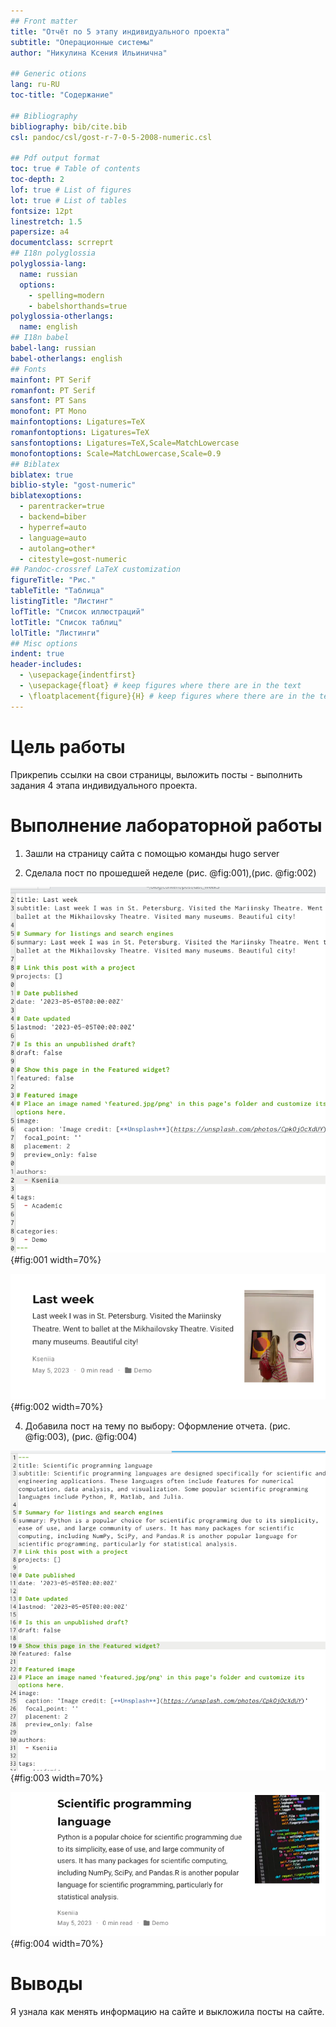 ```yaml
---
## Front matter
title: "Отчёт по 5 этапу индивидуального проекта"
subtitle: "Операционные системы"
author: "Никулина Ксения Ильинична"

## Generic otions
lang: ru-RU
toc-title: "Содержание"

## Bibliography
bibliography: bib/cite.bib
csl: pandoc/csl/gost-r-7-0-5-2008-numeric.csl

## Pdf output format
toc: true # Table of contents
toc-depth: 2
lof: true # List of figures
lot: true # List of tables
fontsize: 12pt
linestretch: 1.5
papersize: a4
documentclass: scrreprt
## I18n polyglossia
polyglossia-lang:
  name: russian
  options:
	- spelling=modern
	- babelshorthands=true
polyglossia-otherlangs:
  name: english
## I18n babel
babel-lang: russian
babel-otherlangs: english
## Fonts
mainfont: PT Serif
romanfont: PT Serif
sansfont: PT Sans
monofont: PT Mono
mainfontoptions: Ligatures=TeX
romanfontoptions: Ligatures=TeX
sansfontoptions: Ligatures=TeX,Scale=MatchLowercase
monofontoptions: Scale=MatchLowercase,Scale=0.9
## Biblatex
biblatex: true
biblio-style: "gost-numeric"
biblatexoptions:
  - parentracker=true
  - backend=biber
  - hyperref=auto
  - language=auto
  - autolang=other*
  - citestyle=gost-numeric
## Pandoc-crossref LaTeX customization
figureTitle: "Рис."
tableTitle: "Таблица"
listingTitle: "Листинг"
lofTitle: "Список иллюстраций"
lotTitle: "Список таблиц"
lolTitle: "Листинги"
## Misc options
indent: true
header-includes:
  - \usepackage{indentfirst}
  - \usepackage{float} # keep figures where there are in the text
  - \floatplacement{figure}{H} # keep figures where there are in the text
---
```


# Цель работы

Прикрепиь ссылки на свои страницы, выложить посты - выполнить задания 4 этапа индивидуального проекта. 

# Выполнение лабораторной работы

1. Зашли на страницу сайта с помощью команды hugo server 

2.  Сделала пост по прошедшей неделе (рис. @fig:001),(рис. @fig:002)

![Текст](image/1.png){#fig:001 width=70%}

![Пост на сайте](image/2.png){#fig:002 width=70%}

4. Добавила пост на тему по выбору: Оформление отчета. (рис. @fig:003), (рис. @fig:004)

![Текст](image/3.png){#fig:003 width=70%}

![Пост на сайте](image/4.png){#fig:004 width=70%}



# Выводы

Я узнала как менять информацию на сайте и  выкложила посты на сайте.
